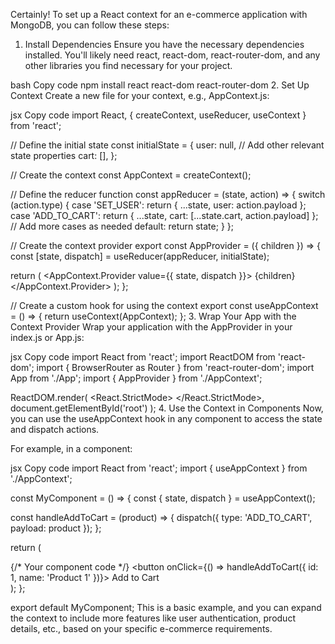 
Certainly! To set up a React context for an e-commerce application with MongoDB, you can follow these steps:

1. Install Dependencies
Ensure you have the necessary dependencies installed. You'll likely need react, react-dom, react-router-dom, and any other libraries you find necessary for your project.

bash
Copy code
npm install react react-dom react-router-dom
2. Set Up Context
Create a new file for your context, e.g., AppContext.js:

jsx
Copy code
import React, { createContext, useReducer, useContext } from 'react';

// Define the initial state
const initialState = {
  user: null, // Add other relevant state properties
  cart: [],
};

// Create the context
const AppContext = createContext();

// Define the reducer function
const appReducer = (state, action) => {
  switch (action.type) {
    case 'SET_USER':
      return { ...state, user: action.payload };
    case 'ADD_TO_CART':
      return { ...state, cart: [...state.cart, action.payload] };
    // Add more cases as needed
    default:
      return state;
  }
};

// Create the context provider
export const AppProvider = ({ children }) => {
  const [state, dispatch] = useReducer(appReducer, initialState);

  return (
    <AppContext.Provider value={{ state, dispatch }}>
      {children}
    </AppContext.Provider>
  );
};

// Create a custom hook for using the context
export const useAppContext = () => {
  return useContext(AppContext);
};
3. Wrap Your App with the Context Provider
Wrap your application with the AppProvider in your index.js or App.js:

jsx
Copy code
import React from 'react';
import ReactDOM from 'react-dom';
import { BrowserRouter as Router } from 'react-router-dom';
import App from './App';
import { AppProvider } from './AppContext';

ReactDOM.render(
  <React.StrictMode>
    <Router>
      <AppProvider>
        <App />
      </AppProvider>
    </Router>
  </React.StrictMode>,
  document.getElementById('root')
);
4. Use the Context in Components
Now, you can use the useAppContext hook in any component to access the state and dispatch actions.

For example, in a component:

jsx
Copy code
import React from 'react';
import { useAppContext } from './AppContext';

const MyComponent = () => {
  const { state, dispatch } = useAppContext();

  const handleAddToCart = (product) => {
    dispatch({ type: 'ADD_TO_CART', payload: product });
  };

  return (
    <div>
      {/* Your component code */}
      <button onClick={() => handleAddToCart({ id: 1, name: 'Product 1' })}>
        Add to Cart
      </button>
    </div>
  );
};

export default MyComponent;
This is a basic example, and you can expand the context to include more features like user authentication, product details, etc., based on your specific e-commerce requirements.